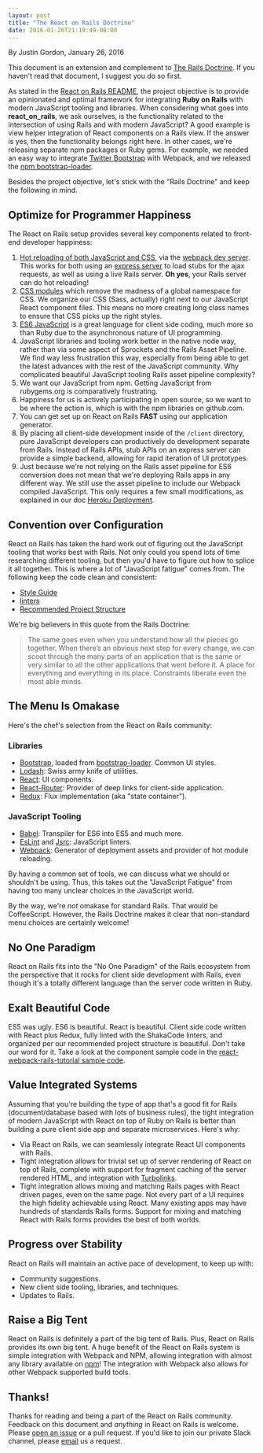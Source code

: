 ```yaml
---
layout: post
title: "The React on Rails Doctrine"
date: 2016-01-26T21:19:49-08:00
---
```

By Justin Gordon, January 26, 2016

This document is an extension and complement to [The Rails Doctrine](http://rubyonrails.org/doctrine/). If you haven't read that document, I suggest you do so first.

As stated in the [React on Rails README](https://github.com/shakacode/react_on_rails/blob/master/README.md), the project objective is to provide an opinionated and optimal framework for integrating **Ruby on Rails** with modern JavaScript tooling and libraries. When considering what goes into **react_on_rails**, we ask ourselves, is the functionality related to the intersection of using Rails and with modern JavaScript? A good example is view helper integration of React components on a Rails view. If the answer is yes, then the functionality belongs right here. In other cases, we're releasing separate npm packages or Ruby gems. For example, we needed an easy way to integrate [Twitter Bootstrap](http://getbootstrap.com/) with Webpack, and we released the [npm bootstrap-loader](https://github.com/shakacode/bootstrap-loader/).

Besides the project objective, let's stick with the "Rails Doctrine" and keep the following in mind.

## Optimize for Programmer Happiness
The React on Rails setup provides several key components related to front-end developer happiness:

<!--more-->

1. [Hot reloading of both JavaScript and CSS](https://gaearon.github.io/react-hot-loader/), via the [webpack dev server](https://webpack.github.io/docs/webpack-dev-server.html). This works for both using an [express server](http://expressjs.com/) to load stubs for the ajax requests, as well as using a live Rails server. **Oh yes**, your Rails server can do hot reloading!
2. [CSS modules](https://github.com/css-modules/webpack-demo) which remove the madness of a global namespace for CSS. We organize our CSS (Sass, actually) right next to our JavaScript React component files. This means no more creating long class names to ensure that CSS picks up the right styles.
3. [ES6 JavaScript](http://es6-features.org/#Constants) is a great language for client side coding, much more so than Ruby due to the asynchronous nature of UI programming.
4. JavaScript libraries and tooling work better in the native node way, rather than via some aspect of Sprockets and the Rails Asset Pipeline. We find way less frustration this way, especially from being able to get the latest advances with the rest of the JavaScript community. Why complicated beautiful JavaScript tooling Rails asset pipeline complexity?
5. We want our JavaScript from npm. Getting JavaScript from rubygems.org is comparatively frustrating.
6. Happiness for us is actively participating in open source, so we want to be where the action is, which is with the npm libraries on github.com.
7. You can get set up on React on Rails **FAST** using our application generator.
8. By placing all client-side development inside of the `/client` directory, pure JavaScript developers can productively do development separate from Rails. Instead of Rails APIs, stub APIs on an express server can provide a simple backend, allowing for rapid iteration of UI prototypes.
9. Just because we're not relying on the Rails asset pipeline for ES6 conversion does not mean that we're deploying Rails apps in any different way. We still use the asset pipeline to include our Webpack compiled JavaScript. This only requires a few small modifications, as explained in our doc [Heroku Deployment](https://github.com/shakacode/react_on_rails/blob/master/docs%2Fadditional_reading%2Fheroku_deployment.md).

## Convention over Configuration
React on Rails has taken the hard work out of figuring out the JavaScript tooling that works best with Rails. Not only could you spend lots of time researching different tooling, but then you'd have to figure out how to splice it all together. This is where a lot of "JavaScript fatigue" comes from. The following keep the code clean and consistent:

* [Style Guide](https://github.com/shakacode/react_on_rails/blob/master/docs%2Fcoding-style%2Fstyle.md)
* [linters](https://github.com/shakacode/react_on_rails/blob/master/docs%2Fcoding-style%2Fstyle.md)
* [Recommended Project Structure](https://github.com/shakacode/react_on_rails/blob/master/docs/additional-reading/recommended-project-structure.md)

We're big believers in this quote from the Rails Doctrine:

> The same goes even when you understand how all the pieces go together. When there’s an obvious next step for every change, we can scoot through the many parts of an application that is the same or very similar to all the other applications that went before it. A place for everything and everything in its place. Constraints liberate even the most able minds.


## The Menu Is Omakase
Here's the chef's selection from the React on Rails community:

### Libraries
* [Bootstrap](http://getbootstrap.com/), loaded from [bootstrap-loader](https://github.com/shakacode/bootstrap-loader/). Common UI styles.
* [Lodash](https://lodash.com/): Swiss army knife of utilities.
* [React](https://facebook.github.io/react/): UI components.
* [React-Router](https://github.com/rackt/react-router): Provider of deep links for client-side application.
* [Redux](https://github.com/rackt/redux): Flux implementation (aka "state container").

### JavaScript Tooling
* [Babel](https://babeljs.io/): Transpiler for ES6 into ES5 and much more.
* [EsLint](http://eslint.org/) and [Jsrc](http://jscs.info/): JavaScript linters.
* [Webpack](http://webpack.github.io/): Generator of deployment assets and provider of hot module reloading.

By having a common set of tools, we can discuss what we should or shouldn't be using. Thus, this takes out the "JavaScript Fatigue" from having too many unclear choices in the JavaScript world.

By the way, we're *not* omakase for standard Rails. That would be CoffeeScript. However, the Rails Doctrine makes it clear that non-standard menu choices are certainly welcome!

## No One Paradigm
React on Rails fits into the "No One Paradigm" of the Rails ecosystem from the perspective that it rocks for client side development with Rails, even though it's a totally different language than the server code written in Ruby.

## Exalt Beautiful Code
ES5 was ugly. ES6 is beautiful. React is beautiful. Client side code written with React plus Redux, fully linted with the ShakaCode linters, and organized per our recommended project structure is beautiful. Don't take our word for it. Take a look at the component sample code in the [react-webpack-rails-tutorial sample code](https://github.com/shakacode/react-webpack-rails-tutorial/tree/master/client/app/bundles/comments).

## Value Integrated Systems
Assuming that you're building the type of app that's a good fit for Rails (document/database based with lots of business rules), the tight integration of modern JavaScript with React on top of Ruby on Rails is better than building a pure client side app and separate microservices. Here's why:

* Via React on Rails, we can seamlessly integrate React UI components with Rails.
* Tight integration allows for trivial set up of server rendering of React on top of Rails, complete with support for fragment caching of the server rendered HTML, and integration with [Turbolinks](https://github.com/rails/turbolinks).
* Tight integration allows mixing and matching Rails pages with React driven pages, even on the same page. Not every part of a UI requires the high fidelity achievable using React. Many existing apps may have hundreds of standards Rails forms. Support for mixing and matching React with Rails forms provides the best of both worlds.

## Progress over Stability
React on Rails will maintain an active pace of development, to keep up with:

* Community suggestions.
* New client side tooling, libraries, and techniques.
* Updates to Rails.

## Raise a Big Tent
React on Rails is definitely a part of the big tent of Rails. Plus, React on Rails provides its own big tent. A huge benefit of the React on Rails system is simple integration with Webpack and NPM, allowing integration with almost any library available on [npm](https://www.npmjs.org/)! The integration with Webpack also allows for other Webpack supported build tools.

## Thanks!
Thanks for reading and being a part of the React on Rails community. Feedback on this document and *anything* in React on Rails is welcome. Please [open an issue](https://github.com/shakacode/react_on_rails/issues/new) or a pull request. If you'd like to join our private Slack channel, please [email](mailto:contact@shakacode.com) us a request.
